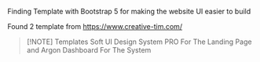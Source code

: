 Finding Template with Bootstrap 5 for making the website UI easier to build

Found 2 template from https://www.creative-tim.com/


> [!NOTE] Templates
Soft UI Design System PRO For The Landing Page and  Argon Dashboard For The System
